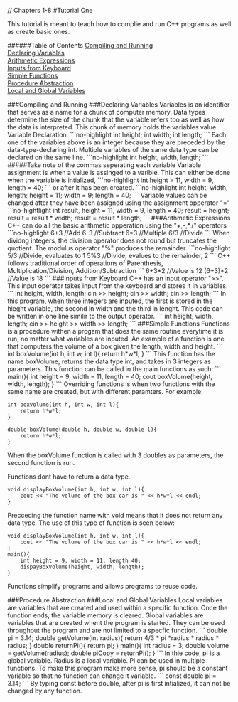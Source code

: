 // Chapters 1-8
#Tutorial One

This tutorial is meant to teach how to complie and run C++ programs as well as create basic ones. 

######Table of Contents
[Compiling and Running](#CompilingAndRunning)   
[Declaring Variables](#DeclaringVariables)   
[Arithmetic Expressions](#ArithmeticExpressions)   
[Inputs from Keyboard](#Inputs)   
[Simple Functions](#SimpleFunctions)   
[Procedure Abstraction](#Abstraction)   
[Local and Global Variables](#Variables)   

<a name="CompilingAndRunning"/>
###Compiling and Running


<a name="DeclaringVariables"/>
###Declaring Variables
Variables is an identifier that serves as a name for a chunk of computer memory. 
Data types determine the size of the chunk that the variable refers too as well as how the data is interpreted.
This chunk of memory holds the variables value.
Variable Declaration:
```no-highlight
int height;
int width;
int length;
```
Each one of the variables above is an integer because they are preceded by the data-type-declaring int.
Multiple variables of the same data type can be declared on the same line. 
```no-highlight
int height, width, length;
```
#####Take note of the commas seperating each variable
Variable assignment is when a value is assinged to a varible. This can either be done when the variable is intialized,
```no-highlight
int height = 11, width = 9, length = 40;
```
or after it has been created. 
```no-highlight
int height, width, length;
height = 11; 
width = 9;
length = 40;
```
Variable values can be changed after they have been assigned using the assignment opperator "="
```no-hightlight
int result, height = 11, width = 9, length = 40;
result = height;
result = result * width;
result = result * length;
```



<a name="ArithmeticExpressions"/>
###Arithmetic Expressions
C++ can do all the basic arithmetic opperation using the "+,-,*,/" operators
```no-highlight
6+3		//Add
6-3		//Subtract
6*3		//Multiple
6/3		//Divide
```
When dividng integers, the division operator does not round but truncates the quotient.
The modulus operator "%" produces the remainder.
```no-highlight
5/3		//Divide, evaluates to 1
5%3		//Divide, evalues to the remainder, 2
```
C++ follows traditional order of operations of Parenthesis, Multiplication/Division, Addition/Subtraction
```
6+3*2		//Value is 12
(6+3)*2		//Value is 18
```


<a name="Inputs"/>
###Inputs from Keyboard
C++ has an input operator ">>". This input operator takes input from the keyboard and stores it in variables.
```
int height, width, length;
cin >> height;
cin >> width;
cin >> length;
```
In this program, when three integers are inputed, the first is stored in the hieght variable, the second in width and the third in lenght.
This code can be written in one line similir to the output operator.
```
int height, width, length;
cin >> height >> width >> length;
```
<a name="SimpleFunctions"/>
###Simple Functions
Functions is a procedure withen a progam that does the same routine everytime it is run, no matter what variables are inputed.
An example of a function is one that computers the volume of a box given the length, width and height.
```
int boxVolume(int h, int w, int l){
	return h*w*l;
}
```
This function has the name boxVolume, returns the data type int, and takes in 3 integers as parameters. This function can be called in the main functions as such:
```
main(){
	int height = 9, width = 11, length = 40;
	cout boxVolume(height, width, length);
}
```
Overriding functions is when two functions with the same name are created, but with different paramters. For example:

```
int boxVolume(int h, int w, int l){
	return h*w*l;
}

double boxVolume(double h, double w, double l){
	return h*w*l;
}
```
When the boxVolume function is called with 3 doubles as parameters, the second function is run. 

Functions dont have to return a data type. 
```
void displayBoxVolume(int h, int w, int l){
	cout << "The volume of the box car is " << h*w*l << endl;
}
```
Precceding the function name with void means that it does not return any data type. The use of this type of function is seen below:
```
void displayBoxVolume(int h, int w, int l){
	cout << "The volume of the box car is " << h*w*l << endl;
}
main(){
	int height = 9, width = 11, length 40;
	dispayBoxVolume(height, width, length);
}
```
Functions simplify programs and allows programs to reuse code. 

<a name="Abstraction"/>
###Procedure Abstraction


<a name="Variables"/>
###Local and Global Variables
Local variables are variables that are created and used within a specific function. Once the function ends, the variable memory is cleared. 
Global variables are variables that are created whent the program is started. They can be used throughout the program and are not limited to a specfic function. 
```
double pi = 3.14;
double getVolume(int radius){
	return 4/3 * pi *radius * radius * radius;
}
double returnPi(){
	return pi;
}
main(){
	int radius = 3;
	double volume = getVolume(radius);
	double piCopy = returnPi();
}
```
In thie code, pi is a global variable. Radius is a local variable. 
Pi can be used in multiple functions. To make this program make more sense, pi should be a constant variable so that no function can change it variable. 
```
const double pi = 3.14;
```
By typing const before double, after pi is first intialized, it can not be changed by any function. 
